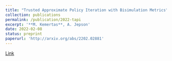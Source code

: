```yaml
---
title: "Trusted Approximate Policy Iteration with Bisimulation Metrics"
collection: publications
permalink: /publication/2022-tapi
excerpt: '**M. Kemertas**, A. Jepson'
date: 2022-02-08
status: preprint
paperurl: 'http://arxiv.org/abs/2202.02881'
---
```

[Link](http://arxiv.org/abs/2202.02881)
